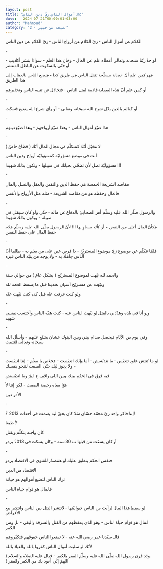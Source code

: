 ```yaml
---
layout: post
title: "أموال الناس زيّ دين الناس.md"
date:   2024-07-21T00:00:01+03:00
author: "Mahmoud"
category: "2 - نصيحة من خبير"
---
```

الكلام عن أموال الناس - زيّ الكلام عن أرواح الناس - زيّ
الكلام عن دين الناس

\-

لو حدّ ربّنا سبحانه وتعالى أعطاه علم عن المال - وخان هذا
العلم - سواءا بنشر أكاذيب - أو حتّى بالسكوت عن الباطل المنتشر

فهو كمن علم أنّ عصابة مسلّحة تقتل الناس في طريق كذا - فنصح
الناس بالذهاب إلى هذا الطريق

أو كمن علم أنّ هذه العصابة قادمة لقتل الناس - فتخاذل عن
تنبيه الناس وتحذيرهم

\-

أو كعالم بالدين بدّل شرع الله سبحانه وتعالى - أو رأي شرع
الله يضيع فسكت

\-

هذا ضيّع أموال الناس - وهذا ضيّع أرواحهم - وهذا ضيّع
دينهم

\-

لا تتخيّل أنّك كمتكلّم في مجال المال أنّك ( قطاع خاصّ
)

أنت في موضع مسؤوليّة كمسؤوليّة أرواح ودين الناس

مسؤوليّة تصل لأن تضحّي بحياتك في سبيلها - وتكون بذلك
شهيدا !!!

\-

مقاصد الشريعة الخمسة هي حفظ الدين والنفس والعقل والنسل
والمال

فالمال وحفظه هو من مقاصد الشريعة - مثله مثل الأرواح
والأنفس

\-

والرسول صلّى الله عليه وسلّم أمر الصحابيّ بالدفاع عن ماله -
حتّى ولو كان سيقتل في سبيله - ويكون بذلك شهيدا

فكأنّ المال أغلى من النفس - أو كأنّه مساوٍ لها !!! لأنّ
الرسول صلّى الله عليه وسلّم قدّم حفظ المال على حفظ النفس

\-

فلمّا نتكلّم عن موضوع زيّ موضوع المستريّح - دا فرض عين على
من يعلم به - طالما أنّ الناس جاهلة به - ولا يوجد من ينبّه الناس
غيره

\-

والحمد لله نبّهت لموضوع المستريّح ( بشكل عامّ ) من حوالي
سنة

ونبّهت عن مستريّح أسوان تحديدا قبل ما يسقط الحمد
لله

ولو كنت عرفت عنّه قبل كده كنت نبّهت عنّه

\-

ولو أنا في بلده وهدّدني بالقتل لو نبّهت الناس عنه - كنت
هنبّه الناس وأحتسب نفسي شهيد

\-

وفي يوم من الأيّام هيحصل صدام بيني وبين البنوك عشان بشنّع
عليهم - وأسأل الله سبحانه وتعالى التثبيت

\-

لو ما كنتش عاوز تتدبّس - ما تتدبّسش - أما وإنّك اتدبّست -
فخلاص يا معلّم - إنتا اتدبّست - ولا يجوز ليك حتّى الصمت لتنجو بنفسك

فيه فرق في الحكم بينك وبين اللي واقف ع البرّ وما
اتدبّسش

هوّا معاه رخصة الصمت - لكن إنتا لأ

الأمر دين

\-

إنتا فاكر واحد زيّ محمّد حسّان مثلا كان يحقّ ليه يصمت في
أحداث 2013 ؟!

لأ طبعا

كان واجبه يتكلّم ويقتل

أو كان يسكت من قبلها ب 30 سنة - وكان يسكت في 2013
بردو

\-

فنفس الحكم ينطبق عليك لو هتتصدّر للفتوى في الاقتصاد
بردو

الاقتصاد من الدين

ترك الناس لتضيع أموالهم هو خيانة

فالمال هو قوام حياة الناس

\-

لو سقط هذا المال لرأيت من الناس حيوانيّتها - لانتشر القتل
بين الناس وانتشر بيع الأعراض

المال هو قوام حياة الناس - وهو الذي يحفظهم من القتل
والسرقة والبغي - بل ومن الكفر

قال سيّدنا عمر رضي الله عنه - لا تمنعوا الناس حقوقهم
فتكفّروهم

لأنّك لو سلبت أموال الناس كفروا بالله والعياذ
بالله

وقد قرن رسول الله صلّى الله عليه وسلّم الفقر بالكفر - فقال
عليه الصلاة والسلام ( اللهمّ إنّي أعوذ بك من الكفر والفقر )
